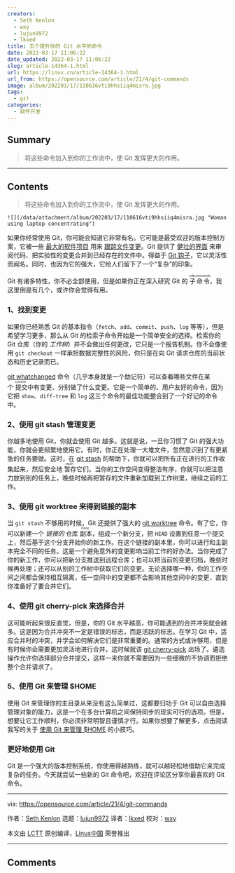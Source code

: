 ```yaml
---
creators:
  - Seth Kenlon
  - wxy
  - lujun9972
  - lkxed
title: 五个提升你的 Git 水平的命令
date: 2022-03-17 11:06:22
date_updated: 2022-03-17 11:06:22
slug: article-14364-1.html
url: https://linux.cn/article-14364-1.html
url_from: https://opensource.com/article/21/4/git-commands
image: album/202203/17/110616vti9hhsiiq4misra.jpg
tags:
  - git
categories:
  - 软件开发
---
```


## Summary

> 将这些命令加入到你的工作流中，使 Git 发挥更大的作用。

***

<!-- more -->

## Contents

> 
> 将这些命令加入到你的工作流中，使 Git 发挥更大的作用。
> 
> 
> 

`![](/data/attachment/album/202203/17/110616vti9hhsiiq4misra.jpg "Woman using laptop concentrating")`

如果你经常使用 Git，你可能会知道它非常有名。它可能是最受欢迎的版本控制方案，它被一些 [最大的软件项目](https://opensource.com/article/19/10/how-gnome-uses-git) 用来 [跟踪文件变更](https://opensource.com/article/18/2/how-clone-modify-add-delete-git-files)。Git 提供了 [健壮的界面](https://opensource.com/article/18/5/git-branching) 来审阅代码、把实验性的变更合并到已经存在的文件中。得益于 [Git 钩子](https://opensource.com/life/16/8/how-construct-your-own-git-server-part-6)，它以灵活性而闻名。同时，也因为它的强大，它给人们留下了一个“复杂”的印象。

Git 有诸多特性，你不必全部使用，但是如果你正在深入研究 Git 的 <ruby> 子命令 <rt>  subcommands </rt></ruby>，我这里倒是有几个，或许你会觉得有用。

### 1、找到变更

如果你已经熟悉 Git 的基本指令（`fetch`、`add`、`commit`、`push`、`log` 等等），但是希望学习更多，那么从 Git 的检索子命令开始是一个简单安全的选择。检索你的 Git 仓库（你的 *工作树*）并不会做出任何更改，它只是一个报告机制。你不会像使用 `git checkout` 一样承担数据完整性的风险，你只是在向 Git 请求仓库的当前状态和历史记录而已。

[git whatchanged](https://opensource.com/article/21/3/git-whatchanged) 命令（几乎本身就是一个助记符）可以查看哪些文件在某个<ruby> 提交 <rt>  commit </rt></ruby>中有变更、分别做了什么变更。它是一个简单的、用户友好的命令，因为它把 `show`、`diff-tree` 和 `log` 这三个命令的最佳功能整合到了一个好记的命令中。

### 2、使用 git stash 管理变更

你越多地使用 Git，你就会使用 Git 越多。这就是说，一旦你习惯了 Git 的强大功能，你就会更频繁地使用它。有时，你正在处理一大堆文件，忽然意识到了有更紧急的任务要做。这时，在 [git stash](https://opensource.com/article/21/3/git-stash) 的帮助下，你就可以把所有正在进行的工作收集起来，然后安全地<ruby> 暂存 <rt>  stash </rt></ruby>它们。当你的工作空间变得整洁有序，你就可以把注意力放到别的任务上，晚些时候再把暂存的文件重新加载到工作树里，继续之前的工作。

### 3、使用 git worktree 来得到链接的副本

当 `git stash` 不够用的时候，Git 还提供了强大的 [git worktree](https://opensource.com/article/21/3/git-worktree) 命令。有了它，你可以新建一个 *链接的* 仓库<ruby> 副本 <rt>  clone </rt></ruby>，组成一个新分支，把 `HEAD` 设置到任意一个提交上，然后基于这个分支开始你的新工作。在这个链接的副本里，你可以进行和主副本完全不同的任务。这是一个避免意外的变更影响当前工作的好办法。当你完成了你的新工作，你可以把新分支推送到远程仓库；也可以把当前的变更归档，晚些时候再处理；还可以从别的工作树中获取它们的变更。无论选择哪一种，你的工作空间之间都会保持相互隔离，任一空间中的变更都不会影响其他空间中的变更，直到你准备好了要合并它们。

### 4、使用 git cherry-pick 来选择合并

这可能听起来很反直觉，但是，你的 Git 水平越高，你可能遇到的合并冲突就会越多。这是因为合并冲突不一定是错误的标志，而是活跃的标志。在学习 Git 中，适应合并时的冲突，并学会如何解决它们是非常重要的。通常的方式或许够用，但是有时候你会需要更加灵活地进行合并，这时候就该 [git cherry-pick](https://opensource.com/article/21/3/reasons-use-cherry-picking) 出场了。遴选操作允许你选择部分合并提交，这样一来你就不需要因为一些细微的不协调而拒绝整个合并请求了。

### 5、使用 Git 来管理 $HOME

使用 Git 来管理你的主目录从来没有这么简单过，这都要归功于 Git 可以自由选择管理对象的能力，这是一个在多台计算机之间保持同步的现实可行的选项。但是，想要让它工作顺利，你必须非常明智且谨慎才行。如果你想要了解更多，点击阅读我写的关于 [使用 Git 来管理 $HOME](https://opensource.com/article/21/3/git-your-home) 的小技巧。

### 更好地使用 Git

Git 是一个强大的版本控制系统，你使用得越熟练，就可以越轻松地借助它来完成复杂的任务。今天就尝试一些新的 Git 命令吧，欢迎在评论区分享你最喜欢的 Git 命令。

---

via: <https://opensource.com/article/21/4/git-commands>

作者：[Seth Kenlon](https://opensource.com/users/seth) 选题：[lujun9972](https://github.com/lujun9972) 译者：[lkxed](https://github.com/lkxed) 校对：[wxy](https://github.com/wxy)

本文由 [LCTT](https://github.com/LCTT/TranslateProject) 原创编译，[Linux中国](https://linux.cn/) 荣誉推出

***

## Comments
